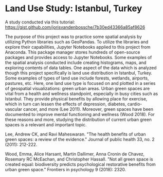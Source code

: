 # Land Use Study: Istanbul, Turkey
A study conducted via this tutorial: https://gist.github.com/jorisvandenbossche/7b30ed43366a85af8626

The purpose of this project was to practice some spatial analysis by utilizing Python libraries such as GeoPandas. To utilize the libraries and explore their capabilities, Jupyter Notebooks applied to this project from Anaconda. This package manager stores hundreds of open-source packages and provides access to Jupyter Notebooks. Some examples of the spatial analysis conducted include creating histograms, maps, and exploring contents of data tables. One aspect of the data which is analyzed though this project specifically is land use distribution in Istanbul, Turkey. Some examples of types of land use include forests, wetlands, airports, pastures, etc. Here, one land use type is focused on and plotted in a series of geospatial visualizations: green urban areas. Urban green spaces are vital from a health and wellness standpoint, especially in busy cities such as Istanbul. They provide physical benefits by allowing place for exercise, which in turn can lessen the effects of depression, diabetes, cardio-vascular cancer, and more (Lee 2011). Moreover, green spaces have been documented to improve mental functioning and wellness (Wood 2018). For these reasons and more, studying the distribution of current urban green spaces is a relevant and important topic.

Lee, Andrew CK, and Ravi Maheswaran. "The health benefits of urban green spaces: a
review of the evidence." Journal of public health 33, no. 2 (2011): 212-222.

Wood, Emma, Alice Harsant, Martin Dallimer, Anna Cronin de Chavez, Rosemary RC
McEachan, and Christopher Hassall. "Not all green space is created equal:
biodiversity predicts psychological restorative benefits from urban green
space." Frontiers in psychology 9 (2018): 2320.

